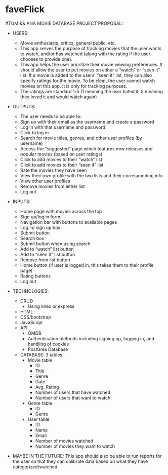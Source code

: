 # faveFlick

#TUM && ANA MOVIE DATABASE PROJECT PROPOSAL:
* USERS: 
  - Movie enthusiasts, critics, general public, etc. 
  - This app serves the purpose of tracking movies that the user wants to watch, and/or has watched (along with the rating if the user chooses to provide one).  
  - This app helps the user prioritize their movie viewing preferences. It should allow the user to put movies on either a  “watch” or “seen it” list. If a movie is added to the users’ “seen it” list, they can also specify ratings for the movie. To be clear, the user cannot watch movies on this app. It is only for tracking purposes. 
  - The ratings are standard 1-5 (1 meaning the user hated it, 5 meaning they loved it and would watch again)

* OUTPUTS:
  - The user needs to be able to:
  - Sign up with their email as the username and create a password
  - Log in with that username and password 
  - Click to log in
  - Search for movie titles, genres, and other user profiles (by username)
  - Access the “suggested” page which features new releases and popular movies (based on user ratings)
  - Click to add movies to their “watch” list
  - Click to add movies to their “seen it” list
  - Rate the movies they have seen
  - View their own profile with the two lists and their corresponding info
  - View other user profiles 
  - Remove movies from either list
  - Log out
* INPUTS:
  - Home page with movies across the top 
  - Sign up/log in form
  - Navigation bar with buttons to available pages
  - Log in/ sign up box
  - Submit button
  - Search box 
  - Submit button when using search
  - Add to “watch” list button 
  - Add to “seen it” list button 
  - Remove from list button
  - Home button (if user is logged in, this takes them to their profile page)
  - Rating buttons
  - Log out

* TECHNOLOGIES:
  - CRUD 
    - Using knex or express
  - HTML
  - CSS/bootstrap
  - JavaScript
  - API
    - OMDB 
    - Authentication methods including signing up, logging in, and handling of cookies
    - PostGres Database
  - DATABASE:
    3 tables:
    - Movie table
      - ID
      - Title
      - Genre
      - Date
      - Avg. Rating
      - Number of users that have watched
      - Number of users that want to watch
    - Genre table
      - ID
      - Genre
    - User table
      - ID
      - Name
      - Email
      - Number of movies watched
      - Number of movies they want to watch
      
- MAYBE IN THE FUTURE: This app should also be able to run reports for the user so that they can calibrate data based on what they have categorized/watched. 





